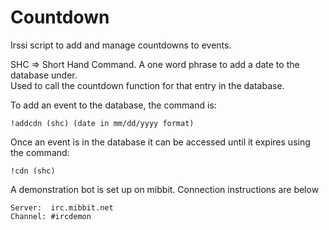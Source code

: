# Countdown
Irssi script to add and manage countdowns to events.

SHC => Short Hand Command.  A one word phrase to add a date to the database under.  
Used to call the countdown function for that entry in the database.

To add an event to the database, the command is:
  
	!addcdn (shc) (date in mm/dd/yyyy format)

Once an event is in the database it can be accessed until it expires using the command:
 
	!cdn (shc)

A demonstration bot is set up on mibbit. Connection instructions are below

	Server:	 irc.mibbit.net
	Channel: #ircdemon
